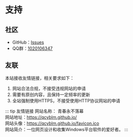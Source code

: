 # 支持

## 社区

- GitHub：[Issues](https://github.com/qcyblm/qcyblm.github.io/issues)
- QQ群：[1020106347](https://shang.qq.com/wpa/qunwpa?idkey=bf938e49775101ba186b4b59683b0c7ef617a20c7a05711ccf05301649e30501)

## 友联
本站接收友情链接，相关要求如下：

1. 网站合法合规，不接受违规网站的申请
2. 需要有原创内容，且保持一定频率的更新
3. 全站强制使用HTTPS，不接受使用HTTP协议网站的申请

::: tip 友情链接
网站名称： 青春永不落幕  
网站地址：https://qcyblm.github.io/  
网站头像：https://qcyblm.github.io/favicon.ico  
网站简介：一位网页设计和收集Windows平台软件的爱好者。
:::

<Vssue :title="$title" />
